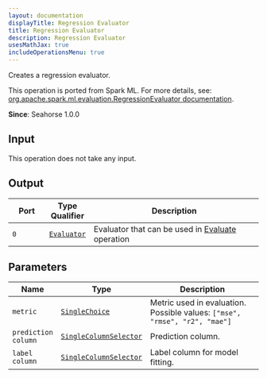 ```yaml
---
layout: documentation
displayTitle: Regression Evaluator
title: Regression Evaluator
description: Regression Evaluator
usesMathJax: true
includeOperationsMenu: true
---
```

Creates a regression evaluator.

This operation is ported from Spark ML. For more details, see: <a target="_blank" href="http://spark.apache.org/docs/1.6.0/api/scala/index.html#org.apache.spark.ml.evaluation.RegressionEvaluator">org.apache.spark.ml.evaluation.RegressionEvaluator documentation</a>.

**Since**: Seahorse 1.0.0

## Input

This operation does not take any input.

## Output


<table>
<thead>
<tr>
<th style="width:15%">Port</th>
<th style="width:15%">Type Qualifier</th>
<th style="width:70%">Description</th>
</tr>
</thead>
<tbody>
    <tr><td><code>0</code></td><td><code><a href="../classes/evaluator.html">Evaluator</a></code></td><td>Evaluator that can be used in <a href="evaluate.html">Evaluate</a> operation</td></tr>
</tbody>
</table>


## Parameters


<table class="table">
<thead>
<tr>
<th style="width:15%">Name</th>
<th style="width:15%">Type</th>
<th style="width:70%">Description</th>
</tr>
</thead>
<tbody>

<tr>
<td><code>metric</code></td>
<td><code><a href="../parameter_types.html#single-choice">SingleChoice</a></code></td>
<td>Metric used in evaluation. Possible values: <code>["mse", "rmse", "r2", "mae"]</code></td>
</tr>

<tr>
<td><code>prediction column</code></td>
<td><code><a href="../parameter_types.html#single-column-selector">SingleColumnSelector</a></code></td>
<td>Prediction column.</td>
</tr>

<tr>
<td><code>label column</code></td>
<td><code><a href="../parameter_types.html#single-column-selector">SingleColumnSelector</a></code></td>
<td>Label column for model fitting.</td>
</tr>

</tbody>
</table>

